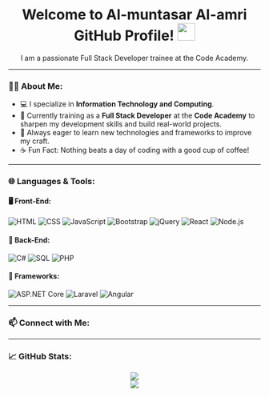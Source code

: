<h1 align="center">Welcome to Al-muntasar Al-amri GitHub Profile!  <img src="https://media.giphy.com/media/hvRJCLFzcasrR4ia7z/giphy.gif" width="35" /></h1>

<p align="center">
  I am a passionate Full Stack Developer trainee at the Code Academy.
</p>

---

### 👨‍💻 About Me:
- 💻 I specialize in **Information Technology and Computing**.
- 🚀 Currently training as a **Full Stack Developer** at the **Code Academy** to sharpen my development skills and build real-world projects.
- 🧠 Always eager to learn new technologies and frameworks to improve my craft.
- ☕ Fun Fact: Nothing beats a day of coding with a good cup of coffee!

---

### 🌐 Languages & Tools:

#### 🖥️ Front-End:
![HTML](https://img.shields.io/badge/HTML5-E34F26?style=for-the-badge&logo=html5&logoColor=white)
![CSS](https://img.shields.io/badge/CSS3-1572B6?style=for-the-badge&logo=css3&logoColor=white)
![JavaScript](https://img.shields.io/badge/JavaScript-F7DF1E?style=for-the-badge&logo=javascript&logoColor=black)
![Bootstrap](https://img.shields.io/badge/Bootstrap-563D7C?style=for-the-badge&logo=bootstrap&logoColor=white)
![jQuery](https://img.shields.io/badge/jQuery-0769AD?style=for-the-badge&logo=jquery&logoColor=white)
![React](https://img.shields.io/badge/React-20232A?style=for-the-badge&logo=react&logoColor=61DAFB)
![Node.js](https://img.shields.io/badge/Node.js-339933?style=for-the-badge&logo=nodedotjs&logoColor=white)

#### 🔧 Back-End:
![C#](https://img.shields.io/badge/C%23-239120?style=for-the-badge&logo=c-sharp&logoColor=white)
![SQL](https://img.shields.io/badge/SQL-4479A1?style=for-the-badge&logo=Microsoft%20SQL%20Server&logoColor=white)
![PHP](https://img.shields.io/badge/PHP-777BB4?style=for-the-badge&logo=php&logoColor=white)

#### 🚀 Frameworks:
![ASP.NET Core](https://img.shields.io/badge/ASP.NET%20Core-512BD4?style=for-the-badge&logo=.net&logoColor=white)
![Laravel](https://img.shields.io/badge/Laravel-F55247?style=for-the-badge&logo=laravel&logoColor=white)
![Angular](https://img.shields.io/badge/Angular-DD0031?style=for-the-badge&logo=angular&logoColor=white)

---

### 📫 Connect with Me:

<!-- Uncomment and edit these lines when your links are ready -->
<!-- [![LinkedIn](https://img.shields.io/badge/LinkedIn-0077B5?style=for-the-badge&logo=linkedin&logoColor=white)](https://linkedin.com/in/YOUR_USERNAME) -->
<!-- [![Telegram](https://img.shields.io/badge/Telegram-0088cc?style=for-the-badge&logo=telegram&logoColor=white)](https://t.me/YOUR_USERNAME) -->

---

### 📈 GitHub Stats:

<p align="center">
  <img src="https://github-readme-stats.vercel.app/api?username=Almuntasar25&show_icons=true&theme=tokyonight" />
  <br/>
  <img src="https://github-readme-streak-stats.herokuapp.com/?user=Almuntasar25&theme=tokyonight" />
</p>

